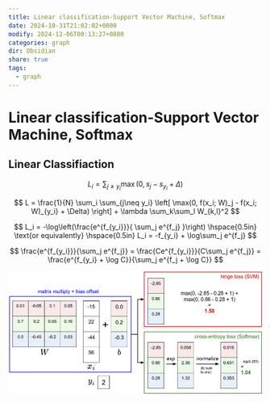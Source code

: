 ```yaml
---
title: Linear classification-Support Vector Machine, Softmax
date: 2024-10-31T21:02:02+0800
modify: 2024-12-06T00:13:27+0800
categories: graph
dir: Obsidian
share: true
tags:
  - graph
---
```


# Linear classification-Support Vector Machine, Softmax

## Linear Classifiaction

$$
L_i = \sum_{j\neq y_i} \max(0, s_j - s_{y_i} + \Delta)
$$

$$
L = \frac{1}{N} \sum_i \sum_{j\neq y_i} \left[ \max(0, f(x_i; W)_j - f(x_i; W)_{y_i} + \Delta) \right] + \lambda \sum_k\sum_l W_{k,l}^2
$$

$$
L_i = -\log\left(\frac{e^{f_{y_i}}}{ \sum_j e^{f_j} }\right) \hspace{0.5in} \text{or equivalently} \hspace{0.5in} L_i = -f_{y_i} + \log\sum_j e^{f_j}
$$

$$
\frac{e^{f_{y_i}}}{\sum_j e^{f_j}}
= \frac{Ce^{f_{y_i}}}{C\sum_j e^{f_j}}
= \frac{e^{f_{y_i} + \log C}}{\sum_j e^{f_j + \log C}}
$$

![Pasted image 20241031210509.png](../assets/images/Pasted%20image%2020241031210509.png)